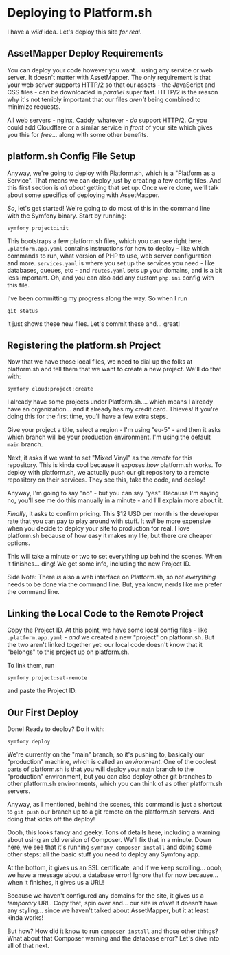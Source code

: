 # Deploying to Platform.sh

I have a *wild* idea. Let's deploy this site *for real*.

## AssetMapper Deploy Requirements

You can deploy your code however you want... using any service or web server.
It doesn't matter with AssetMapper. The only requirement is that your web server
supports HTTP/2 so that our assets - the JavaScript and CSS files - can be downloaded
in *parallel* super fast. HTTP/2 is the reason why it's not terribly important that
our files *aren't* being combined to minimize requests.

All web servers - nginx, Caddy, whatever - *do* support HTTP/2. *Or* you could add
Cloudflare or a similar service in *front* of your site which gives you this for
*free*... along with some other benefits.

## platform.sh Config File Setup

Anyway, we're going to deploy with Platform.sh, which is a "Platform as a Service".
That means we can deploy just by creating a few config files. And
this first section is *all about* getting that set up. Once we're done, we'll talk
about some specifics of deploying with AssetMapper.

*So*, let's get started! We're going to do most of this in the command line with
the Symfony binary. Start by running:

```terminal skip-ci
symfony project:init
```

This bootstraps a few platform.sh files, which you can see right here.
`.platform.app.yaml` contains instructions for how to deploy - like which commands
to run, what version of PHP to use, web server configuration and more. `services.yaml`
is where you set up the services you need - like databases, queues, etc - and
`routes.yaml` sets up your domains, and is a bit less important. Oh, and you
can also add any custom `php.ini` config with this file.

I've been committing my progress along the way. So when I run

```terminal
git status
```

it just shows these new files. Let's commit these and... great!

## Registering the platform.sh Project

Now that we have those local files, we need to dial up the folks at platform.sh
and tell them that we want to create a new project. We'll do that with:

```terminal skip-ci
symfony cloud:project:create
```

I already have some projects under Platform.sh.... which means I already
have an organization... and it already has my credit card. Thieves! If you're doing
this for the first time, you'll have a few extra steps. 

Give your project a title, select a region - I'm using "eu-5" - and then it asks
which branch will be your production environment. I'm using the default `main`
branch.

Next, it asks if we want to set "Mixed Vinyl" as the *remote* for this repository.
This is kinda cool because it exposes *how* platform.sh works. To deploy with
platform.sh, we actually push our git repository to a remote repository on
their services. They see this, take the code, and deploy!

Anyway, I'm going to say "no" - but you can say "yes". Because I'm saying no, you'll
see me do this manually in a minute - and I'll explain more about it.

*Finally*, it asks to confirm pricing. This $12 USD per month is the developer
rate that you can pay to play around with stuff. It *will* be more expensive when
you decide to deploy your site to production for real. I love platform.sh because
of how easy it makes my life, but there *are* cheaper options.

This will take a minute or two to set everything up behind the scenes. When it
finishes... ding! We get some info, including the new Project ID.

Side Note: There *is* also a web interface on Platform.sh, so not *everything* needs
to be done via the command line. But, yea know, nerds like me prefer the command
line.

## Linking the Local Code to the Remote Project

Copy the Project ID. At this point, we have some local config files - like
`.platform.app.yaml` - *and* we created a new "project" on platform.sh. But the
two aren't linked together yet: our local code doesn't know that it "belongs"
to this project up on platform.sh.

To link them, run

```terminal skip-ci
symfony project:set-remote
```

and paste the Project ID.

## Our First Deploy

Done! Ready to deploy? Do it with:

```terminal skip-ci
symfony deploy
```

We're currently on the "main" branch, so it's pushing to, basically our "production"
machine, which is called an *environment*. One of the coolest parts of platform.sh
is that you will deploy your `main` branch to the "production" environment, but
you can also deploy other git branches to other platform.sh environments, which
you can think of as other platform.sh servers.

Anyway, as I mentioned, behind the scenes, this command is just a shortcut to
`git push` our branch up to a git remote on the platform.sh servers. And doing
that kicks off the deploy!

Oooh, this looks fancy and geeky. Tons of details here, including a warning about
using an old version of Composer. We'll fix that in a minute. Down here, we see
that it's running `symfony composer install` and doing some other steps: all the
basic stuff you need to deploy any Symfony app.

At the bottom, it gives us an SSL certificate, and if we keep scrolling...
oooh, we have a message about a database error! Ignore that for now because...
when it finishes, it gives us a URL!

Because we haven't configured any domains for the site, it gives us a
*temporary* URL. Copy that, spin over and... our site is *alive*! It doesn't have
any styling... since we haven't talked about AssetMapper, but it at least
kinda works!

But how? How did it know to run `composer install` and those other things? What
about that Composer warning and the database error? Let's dive into all of that
next.
